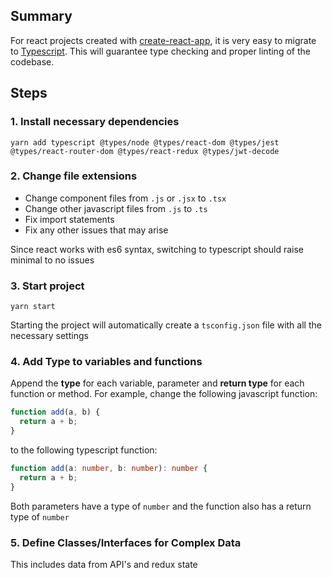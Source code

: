## Summary

For react projects created with [create-react-app](https://create-react-app.dev/docs/getting-started/), it is very easy to migrate to [Typescript](https://www.typescriptlang.org/). This will guarantee type checking and proper linting of the codebase.

## Steps

### 1. Install necessary dependencies

```shell
yarn add typescript @types/node @types/react-dom @types/jest @types/react-router-dom @types/react-redux @types/jwt-decode
```

### 2. Change file extensions

- Change component files from `.js` or `.jsx` to `.tsx`
- Change other javascript files from `.js` to `.ts`
- Fix import statements
- Fix any other issues that may arise

Since react works with es6 syntax, switching to typescript should raise minimal to no issues

### 3. Start project

```shell
yarn start
```

Starting the project will automatically create a `tsconfig.json` file with all the necessary settings

### 4. Add Type to variables and functions

Append the **type** for each variable, parameter and **return type** for each function or method.
For example, change the following javascript function:

```javascript
function add(a, b) {
  return a + b;
}
```

to the following typescript function:

```typescript
function add(a: number, b: number): number {
  return a + b;
}
```

Both parameters have a type of `number` and the function also has a return type of `number`

### 5. Define Classes/Interfaces for Complex Data

This includes data from API's and redux state
